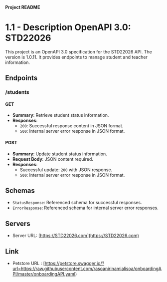 **Project README**

# 1.1 - Description OpenAPI 3.0: STD22026

This project is an OpenAPI 3.0 specification for the STD22026 API. The version is 1.0.11. It provides endpoints to manage student and teacher information.

## Endpoints

### /students

#### GET

- **Summary**: Retrieve student status information.
- **Responses**:
  - `200`: Successful response content in JSON format.
  - `500`: Internal server error response in JSON format.

#### POST

- **Summary**: Update student status information.
- **Request Body**: JSON content required.
- **Responses**:
  - Successful update: `200` with JSON response.
  - `500`: Internal server error response in JSON format.

## Schemas

- `StatusResponse`: Referenced schema for successful responses.
- `ErrorResponse`: Referenced schema for internal server error responses.

## Servers

- Server URL: [https://STD22026.com](https://STD22026.com)

## Link
- Petstore URL : [https://petstore.swagger.io/?url=https://raw.githubusercontent.com/rasoanirinamialisoa/onboardingAPI/master/onboardingAPI.yaml)

